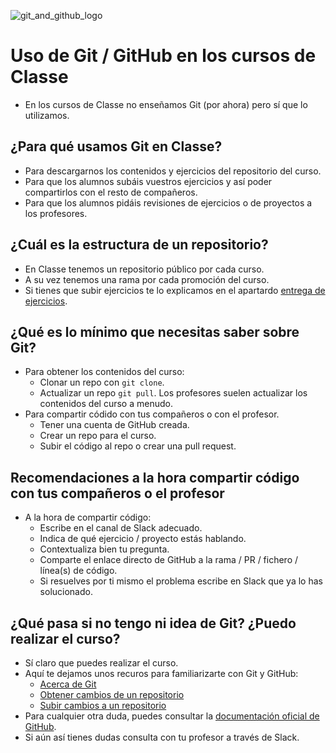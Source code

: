 ![git_and_github_logo](https://user-images.githubusercontent.com/3619686/183941042-fb22be9e-7636-47ba-925d-2c3ed15dcbad.png)

# Uso de Git / GitHub en los cursos de Classe

- En los cursos de Classe no enseñamos Git (por ahora) pero sí que lo utilizamos.

## ¿Para qué usamos Git en Classe?

- Para descargarnos los contenidos y ejercicios del repositorio del curso.
- Para que los alumnos subáis vuestros ejercicios y así poder compartirlos con el resto de compañeros.
- Para que los alumnos pidáis revisiones de ejercicios o de proyectos a los profesores.

## ¿Cuál es la estructura de un repositorio?

- En Classe tenemos un repositorio público por cada curso.
- A su vez tenemos una rama por cada promoción del curso.
- Si tienes que subir ejercicios te lo explicamos en el apartardo [entrega de ejercicios](./entrega-de-ejercicios.md).

## ¿Qué es lo mínimo que necesitas saber sobre Git?

- Para obtener los contenidos del curso:
  - Clonar un repo con `git clone`.
  - Actualizar un repo `git pull`. Los profesores suelen actualizar los contenidos del curso a menudo.
- Para compartir códido con tus compañeros o con el profesor.
  - Tener una cuenta de GitHub creada.
  - Crear un repo para el curso.
  - Subir el código al repo o crear una pull request.

## Recomendaciones a la hora compartir código con tus compañeros o el profesor

- A la hora de compartir código:
  - Escribe en el canal de Slack adecuado.
  - Indica de qué ejercicio / proyecto estás hablando.
  - Contextualiza bien tu pregunta.
  - Comparte el enlace directo de GitHub a la rama / PR / fichero / línea(s) de código.
  - Si resuelves por ti mismo el problema escribe en Slack que ya lo has solucionado.

## ¿Qué pasa si no tengo ni idea de Git? ¿Puedo realizar el curso?

- Sí claro que puedes realizar el curso.
- Aquí te dejamos unos recuros para familiarizarte con Git y GitHub:
  - [Acerca de Git](https://docs.github.com/es/get-started/using-git/about-git)
  - [Obtener cambios de un repositorio](https://docs.github.com/es/get-started/using-git/getting-changes-from-a-remote-repository)
  - [Subir cambios a un repositorio](https://docs.github.com/es/get-started/using-git/pushing-commits-to-a-remote-repository)
- Para cualquier otra duda, puedes consultar la [documentación oficial de GitHub](https://docs.github.com/es/get-started).
- Si aún así tienes dudas consulta con tu profesor a través de Slack.
